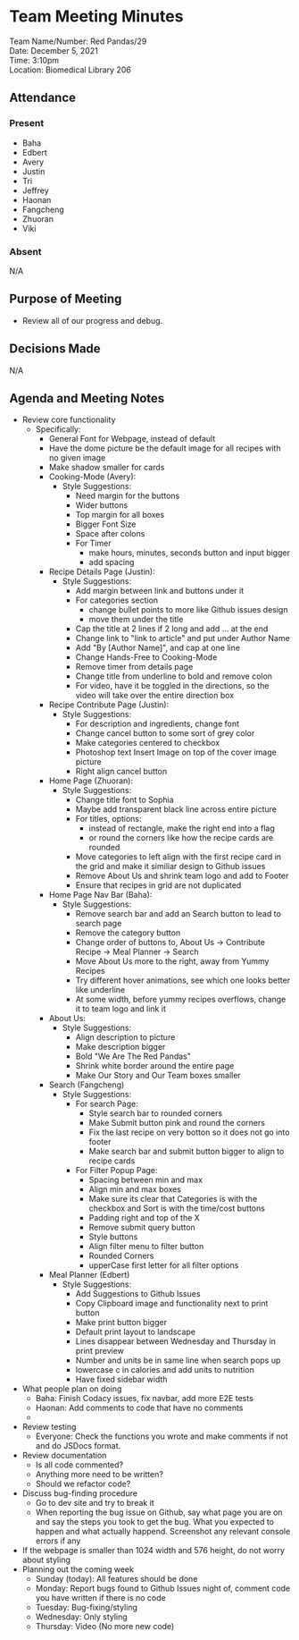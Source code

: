 # Team Meeting Minutes
Team Name/Number: Red Pandas/29  
Date: December 5, 2021  
Time: 3:10pm  
Location: Biomedical Library 206

## Attendance

### Present
- Baha
- Edbert
- Avery
- Justin
- Tri
- Jeffrey
- Haonan
- Fangcheng
- Zhuoran
- Viki

### Absent
N/A

## Purpose of Meeting 
- Review all of our progress and debug.

## Decisions Made
N/A

## Agenda and Meeting Notes
- Review core functionality
  - Specifically:
    - General Font for Webpage, instead of default
    - Have the dome picture be the default image for all 
    recipes with no given image
    - Make shadow smaller for cards
    - Cooking-Mode (Avery):
        - Style Suggestions:
            - Need margin for the buttons
            - Wider buttons
            - Top margin for all boxes
            - Bigger Font Size
            - Space after colons
            - For Timer
                - make hours, minutes, seconds button and input bigger
                - add spacing 
    - Recipe Details Page (Justin):
        - Style Suggestions:
            - Add margin between link and buttons under it
            - For categories section
                - change bullet points to more like Github issues design
                - move them under the title
            - Cap the title at 2 lines if 2 long and add ... at the end 
            - Change link to "link to article" and put under Author Name
            - Add "By [Author Name]", and cap at one line
            - Change Hands-Free to Cooking-Mode
            - Remove timer from details page
            - Change title from underline to bold and remove colon
            - For video, have it be toggled in the directions, so the video will take over the entire direction box
    - Recipe Contribute Page (Justin):
        - Style Suggestions:
            - For description and ingredients, change font
            - Change cancel button to some sort of grey color
            - Make categories centered to checkbox
            - Photoshop text Insert Image on top of the cover image picture
            - Right align cancel button
    - Home Page (Zhuoran):
        - Style Suggestions:
            - Change title font to Sophia
            - Maybe add transparent black line across entire picture
            - For titles, options:
                - instead of rectangle, make the right end into a flag
                - or round the corners like how the recipe cards are rounded
            - Move categories to left align with the first recipe card in the grid and make it similiar design to Github issues
            - Remove About Us and shrink team logo and add to Footer
            - Ensure that recipes in grid are not duplicated
    - Home Page Nav Bar (Baha):
        - Style Suggestions:
            - Remove search bar and add an Search button to lead to search page
            - Remove the category button
            - Change order of buttons to, About Us -> Contribute Recipe -> Meal Planner -> Search
            - Move About Us more to the right, away from Yummy Recipes
            - Try different hover animations, see which one looks better like underline
            - At some width, before yummy recipes overflows, change it to team logo and link it
    - About Us:
        - Style Suggestions: 
            - Align description to picture
            - Make description bigger
            - Bold "We Are The Red Pandas"
            - Shrink white border around the entire page
            - Make Our Story and Our Team boxes smaller
    - Search (Fangcheng)
        - Style Suggestions:
            - For search Page:
                - Style search bar to rounded corners
                - Make Submit button pink and round the corners
                - Fix the last recipe on very botton so it does not go into footer
                - Make search bar and submit button bigger to align to recipe cards
            - For Filter Popup Page:
                - Spacing between min and max
                - Align min and max boxes
                - Make sure its clear that Categories is with the checkbox and Sort is with the time/cost buttons
                - Padding right and top of the X
                - Remove submit query button
                - Style buttons 
                - Align filter menu to filter button
                - Rounded Corners
                - upperCase first letter for all filter options
    - Meal Planner (Edbert)
        - Style Suggestions:
            - Add Suggestions to Github Issues
            - Copy Clipboard image and functionality next to print button
            - Make print button bigger
            - Default print layout to landscape
            - Lines disappear between Wednesday and Thursday in print preview
            - Number and units be in same line when search pops up
            - lowercase c in calories and add units to nutrition
            - Have fixed sidebar width
- What people plan on doing
  - Baha: Finish Codacy issues, fix navbar, add more E2E tests
  - Haonan: Add comments to code that have no comments
  - 
- Review testing
  - Everyone: Check the functions you wrote and make comments if not and do JSDocs format. 
- Review documentation
  - Is all code commented?
  - Anything more need to be written?
  - Should we refactor code?
- Discuss bug-finding procedure
  - Go to dev site and try to break it
  - When reporting the bug issue on Github, say what page you are on and say the steps you took to get the bug. What you expected to happen and what actually happend. Screenshot any relevant console errors if any
- If the webpage is smaller than 1024 width and 576 height, do not worry about styling
- Planning out the coming week
  - Sunday (today): All features should be done
  - Monday: Report bugs found to Github Issues night of, comment code you have written if there is no code
  - Tuesday: Bug-fixing/styling
  - Wednesday: Only styling
  - Thursday: Video (No more new code)